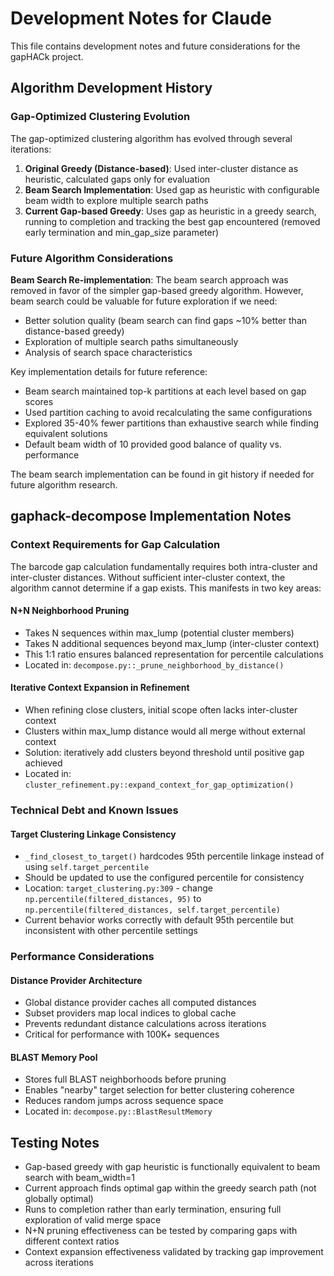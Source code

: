 # Development Notes for Claude

This file contains development notes and future considerations for the gapHACk project.

## Algorithm Development History

### Gap-Optimized Clustering Evolution

The gap-optimized clustering algorithm has evolved through several iterations:

1. **Original Greedy (Distance-based)**: Used inter-cluster distance as heuristic, calculated gaps only for evaluation
2. **Beam Search Implementation**: Used gap as heuristic with configurable beam width to explore multiple search paths
3. **Current Gap-based Greedy**: Uses gap as heuristic in a greedy search, running to completion and tracking the best gap encountered (removed early termination and min_gap_size parameter)

### Future Algorithm Considerations

**Beam Search Re-implementation**:
The beam search approach was removed in favor of the simpler gap-based greedy algorithm. However, beam search could be valuable for future exploration if we need:
- Better solution quality (beam search can find gaps ~10% better than distance-based greedy)
- Exploration of multiple search paths simultaneously
- Analysis of search space characteristics

Key implementation details for future reference:
- Beam search maintained top-k partitions at each level based on gap scores
- Used partition caching to avoid recalculating the same configurations
- Explored 35-40% fewer partitions than exhaustive search while finding equivalent solutions
- Default beam width of 10 provided good balance of quality vs. performance

The beam search implementation can be found in git history if needed for future algorithm research.

## gaphack-decompose Implementation Notes

### Context Requirements for Gap Calculation

The barcode gap calculation fundamentally requires both intra-cluster and inter-cluster distances. Without sufficient inter-cluster context, the algorithm cannot determine if a gap exists. This manifests in two key areas:

#### N+N Neighborhood Pruning
- Takes N sequences within max_lump (potential cluster members)
- Takes N additional sequences beyond max_lump (inter-cluster context)
- This 1:1 ratio ensures balanced representation for percentile calculations
- Located in: `decompose.py::_prune_neighborhood_by_distance()`

#### Iterative Context Expansion in Refinement
- When refining close clusters, initial scope often lacks inter-cluster context
- Clusters within max_lump distance would all merge without external context
- Solution: iteratively add clusters beyond threshold until positive gap achieved
- Located in: `cluster_refinement.py::expand_context_for_gap_optimization()`

### Technical Debt and Known Issues

#### Target Clustering Linkage Consistency
- `_find_closest_to_target()` hardcodes 95th percentile linkage instead of using `self.target_percentile`
- Should be updated to use the configured percentile for consistency
- Location: `target_clustering.py:309` - change `np.percentile(filtered_distances, 95)` to `np.percentile(filtered_distances, self.target_percentile)`
- Current behavior works correctly with default 95th percentile but inconsistent with other percentile settings

### Performance Considerations

#### Distance Provider Architecture
- Global distance provider caches all computed distances
- Subset providers map local indices to global cache
- Prevents redundant distance calculations across iterations
- Critical for performance with 100K+ sequences

#### BLAST Memory Pool
- Stores full BLAST neighborhoods before pruning
- Enables "nearby" target selection for better clustering coherence
- Reduces random jumps across sequence space
- Located in: `decompose.py::BlastResultMemory`

## Testing Notes

- Gap-based greedy with gap heuristic is functionally equivalent to beam search with beam_width=1
- Current approach finds optimal gap within the greedy search path (not globally optimal)
- Runs to completion rather than early termination, ensuring full exploration of valid merge space
- N+N pruning effectiveness can be tested by comparing gaps with different context ratios
- Context expansion effectiveness validated by tracking gap improvement across iterations